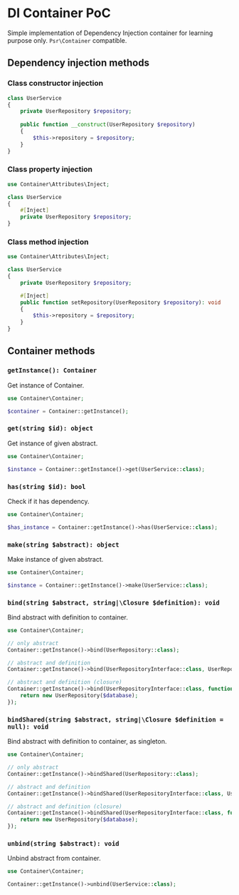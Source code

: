 # DI Container PoC

Simple implementation of Dependency Injection container for learning purpose only. `Psr\Container` compatible.

## Dependency injection methods

### Class constructor injection

```php
class UserService 
{
    private UserRepository $repository;
    
    public function __construct(UserRepository $repository) 
    {
        $this->repository = $repository;
    }
}
```

### Class property injection

```php
use Container\Attributes\Inject;

class UserService 
{
    #[Inject]
    private UserRepository $repository;
}
```

### Class method injection

```php
use Container\Attributes\Inject;

class UserService 
{
    private UserRepository $repository;

    #[Inject]
    public function setRepository(UserRepository $repository): void 
    {
        $this->repository = $repository;
    }
}
```

## Container methods

### `getInstance(): Container`

Get instance of Container.

```php
use Container\Container;

$container = Container::getInstance();
```

### `get(string $id): object`

Get instance of given abstract.

```php
use Container\Container;

$instance = Container::getInstance()->get(UserService::class);
```

### `has(string $id): bool`

Check if it has dependency.

```php
use Container\Container;

$has_instance = Container::getInstance()->has(UserService::class);
```

### `make(string $abstract): object`

Make instance of given abstract.

```php
use Container\Container;

$instance = Container::getInstance()->make(UserService::class);
```

### `bind(string $abstract, string|\Closure $definition): void`

Bind abstract with definition to container.

```php
use Container\Container;

// only abstract
Container::getInstance()->bind(UserRepository::class);

// abstract and definition
Container::getInstance()->bind(UserRepositoryInterface::class, UserRepository::class);

// abstract and definition (closure)
Container::getInstance()->bind(UserRepositoryInterface::class, function(InMemoryDatabase $database) {
    return new UserRepository($database);
});
```

### `bindShared(string $abstract, string|\Closure $definition = null): void`

Bind abstract with definition to container, as singleton.

```php
use Container\Container;

// only abstract
Container::getInstance()->bindShared(UserRepository::class);

// abstract and definition
Container::getInstance()->bindShared(UserRepositoryInterface::class, UserRepository::class);

// abstract and definition (closure)
Container::getInstance()->bindShared(UserRepositoryInterface::class, function(InMemoryDatabase $database) {
    return new UserRepository($database);
});
```

### `unbind(string $abstract): void`

Unbind abstract from container.

```php
use Container\Container;

Container::getInstance()->unbind(UserService::class);
```
